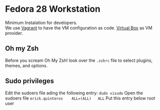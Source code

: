 # Fedora 28 Workstation
 Minimum Instalation for developers.	
We use [Vagrant](https://developer.hashicorp.com/vagrant) to have the VM configuration as code.
[Virtual Box](https://www.virtualbox.org/) as VM provider.

## Oh my Zsh
Before you scream Oh My Zsh! look over the `.zshrc` file to select plugins, themes, and options.

## Sudo privileges
Edit the sudoers file ading the following entry:
`dudo visudo` Open the sudoers file
`erick.quinteros	ALL=(ALL)	ALL` Put this entry below root user
